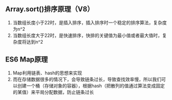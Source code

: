 ## Array.sort()排序原理（V8）
1. 当数组长度小于22时，是插入排序，插入排序时一个稳定的排序算法，复杂度为n^2
2. 当数组长度大于22时，是快速排序，快排的关键值为最小值或者最大值时，复杂度将达到n^2
## ES6 Map原理
1. Map利用链表、hash的思想来实现
2. 而在存储数据很多的情况下，会导致链条过长，导致查找效率慢，所以我们可以创建一个桶（存储对象的容器），根据hash（把散列的值通过算法变成固定的某值）来平局分配数据，防止链条过长